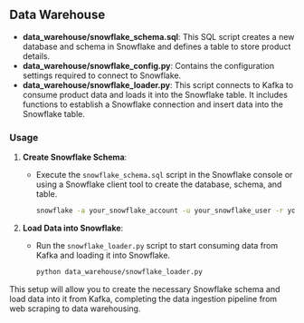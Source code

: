 ## Data Warehouse

- **data_warehouse/snowflake_schema.sql**: This SQL script creates a new database and schema in Snowflake and defines a table to store product details.
- **data_warehouse/snowflake_config.py**: Contains the configuration settings required to connect to Snowflake.
- **data_warehouse/snowflake_loader.py**: This script connects to Kafka to consume product data and loads it into the Snowflake table. It includes functions to establish a Snowflake connection and insert data into the Snowflake table.

### Usage

1. **Create Snowflake Schema**:
   - Execute the `snowflake_schema.sql` script in the Snowflake console or using a Snowflake client tool to create the database, schema, and table.
     ```bash
     snowflake -a your_snowflake_account -u your_snowflake_user -r your_role -q "source data_warehouse/snowflake_schema.sql"
     ```

2. **Load Data into Snowflake**:
   - Run the `snowflake_loader.py` script to start consuming data from Kafka and loading it into Snowflake.
     ```bash
     python data_warehouse/snowflake_loader.py
     ```

This setup will allow you to create the necessary Snowflake schema and load data into it from Kafka, completing the data ingestion pipeline from web scraping to data warehousing.
